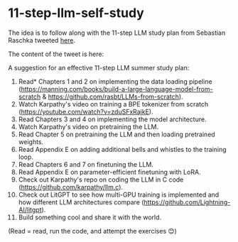 # 11-step-llm-self-study

The idea is to follow along with the 11-step LLM study plan from Sebastian Raschka tweeted [here](https://github.com/smith478/11-step-llm-self-study.git).

The content of the tweet is here:

A suggestion for an effective 11-step LLM summer study plan:
1) Read* Chapters 1 and 2 on implementing the data loading pipeline (https://manning.com/books/build-a-large-language-model-from-scratch & https://github.com/rasbt/LLMs-from-scratch).
2) Watch Karpathy's video on training a BPE tokenizer from scratch (https://youtube.com/watch?v=zduSFxRajkE).
3) Read Chapters 3 and 4 on implementing the model architecture.
4) Watch Karpathy's video on pretraining the LLM.
5) Read Chapter 5 on pretraining the LLM and then loading pretrained weights.
6) Read Appendix E on adding additional bells and whistles to the training loop.
7) Read Chapters 6 and 7 on finetuning the LLM.
8) Read Appendix E on parameter-efficient finetuning with LoRA.
9) Check out Karpathy's repo on coding the LLM in C code (https://github.com/karpathy/llm.c).
10) Check out LitGPT to see how multi-GPU training is implemented and how different LLM architectures compare (https://github.com/Lightning-AI/litgpt).
11) Build something cool and share it with the world.

(Read = read, run the code, and attempt the exercises 😊)
